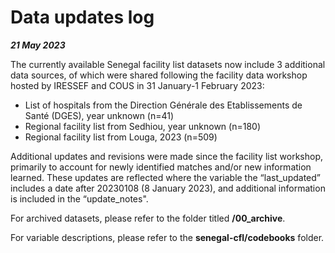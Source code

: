 # Data updates log

_**21 May 2023**_

The currently available Senegal facility list datasets now include 3 additional data sources, of which were shared following the facility data workshop hosted by IRESSEF and COUS in 31 January-1 February 2023:
- List of hospitals from the Direction Générale des Etablissements de Santé (DGES), year unknown (n=41)
- Regional facility list from Sedhiou, year unknown (n=180) 
- Regional facility list from Louga, 2023 (n=509)

Additional updates and revisions were made since the facility list workshop, primarily to account for newly identified matches and/or new information learned. These updates are reflected where the variable the “last_updated” includes a date after 20230108 (8 January 2023), and additional information is included in the “update_notes".

For archived datasets, please refer to the folder titled **/00_archive**.

For variable descriptions, please refer to the **senegal-cfl/codebooks** folder.
